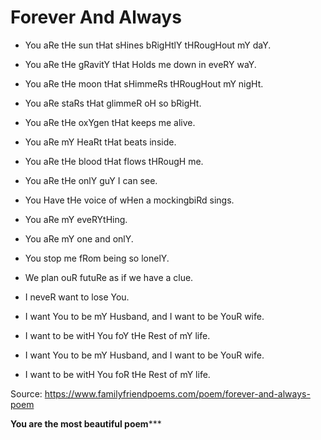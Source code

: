 # Forever And Always

* You aRe tHe sun tHat sHines bRigHtlY tHRougHout mY daY.
* You aRe tHe gRavitY tHat Holds me down in eveRY waY.
* You aRe tHe moon tHat sHimmeRs tHRougHout mY nigHt.
* You aRe staRs tHat glimmeR oH so bRigHt.

* You aRe tHe oxYgen tHat keeps me alive.
* You aRe mY HeaRt tHat beats inside.
* You aRe tHe blood tHat flows tHRougH me.
* You aRe tHe onlY guY I can see.
* You Have tHe voice of wHen a mockingbiRd sings.
* You aRe mY eveRYtHing.

* You aRe mY one and onlY.
* You stop me fRom being so lonelY.
* We plan ouR futuRe as if we have a clue.
* I neveR want to lose You.
* I want You to be mY Husband, and I want to be YouR wife.
* I want to be witH You foY tHe Rest of mY life.
* I want You to be mY Husband, and I want to be YouR wife.
* I want to be witH You foR tHe Rest of mY life.

Source: https://www.familyfriendpoems.com/poem/forever-and-always-poem

********You are the most beautiful poem***********
